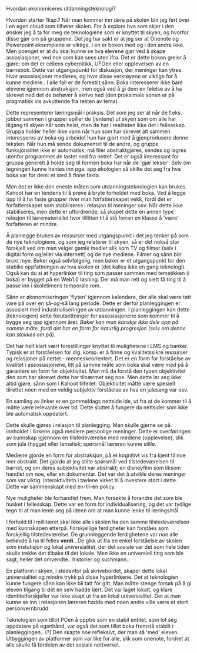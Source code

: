 
Hvordan økonomiseres utdanningsteknologi? 

Hvordan starter 1kap.? Når man kommer inn døra på skolen blir jeg ført over i en egen cloud som tilhører skolen. For å explore hva som skjer i den ønsker jeg å ta for meg de teknologiene som er knyttet til skyen, og hvorfor disse gjør om på gruppene. Det jeg har sakt er at jeg ser at Onenote og Powerpoint eksemplene er viktige. I en er boken med og i den andre ikke. Men poenget er at du skal kunne se hva elevene gjør ved å skape assosiasjoner, ved noe som kan sees uten ifra. Det er dette boken greier å gjøre; om det er cellens cybernitikk, UFOen eller opplevelsen av en barnebok. Dette var utgangspunkt for diskusjon, der meninger kan ytres. Hvor assosiasjoner medieres, og hvor disse verktøyene er viktige for å kunne mediere.. I alle fall er de forestilt sånn. Boka interesserer ikke bare elevene igjennom abstraksjon, men også ved å gi dem en følelse av å ha skrevet ned det de behøver å skrive ned (den proksimale sonen er på pragmatisk vis avkuttende fra resten av tema). 

Dette representerer læringsmål i praksis. Det som jeg ser at når de f.eks. jobber sammen i grupper spiller de (jentene) ut skyen som om alle har tilgang til skyen når som helst, men de har i realiteten ikke det i fellesskap. Gruppa holder heller ikke vann når hun som har skrevet alt sammen interesseres av boka og arbeidet hun har gjort med å gjenprodusere denne teksten. Når hun må sende dokumentet til de andre, og gruppe funksjonalitet ikke er automatisk, må filer abstraktgjøres, sendes og lagres utenfor programmet de lastet ned fra nettet. Det er også interessant for gruppa generelt å holde seg til formen boka har når de 'gjør lekser'. Selv om tegningen kunne hentes inn pga. app økologien så skilte det seg fra hva boka var for dem: et sted å finne fakta. 

Men det er ikke den eneste måten som utdanningsteknologien kan brukes. Kahoot har en tendens til å prøve å bryte forholdet med boka. Ved å legge opp til å ha faste grupper river man forfatterskapet vekk, fordi det er forfatterskapet som stabiliseres i relasjon til meninger osv. Når dette ikke stabiliseres, men dette er utfordrende, så skapet dette en annen type relasjon til læremateriellet hvor tillitten til å stå forran en klasse å 'være' forfatteren er mindre. 





Å planlegge bruken av ressurser med utgangspunkt i det jeg tenker på som de nye teknologiene, og som jeg relaterer til skyen, så er det nokså stor forskjell ved om man velger gamle medier slik som TV og filmer (selv i digital form og/eller via internett) og de nye mediene. Filmer og sånn blir brukt mye. Bøker også selvfølgelig, men bøker er et utgangspunkt for den stabilie oppfattningen av hva skolen er (det kalles ikke en gang teknologi). Også kan du si at hyperlinker til ting som passer sammen med tematikken (i boka) er bygget på en Web1.0 løsning. Der må man rett og slett få ting til å passe inn i skoletimens temporale rom. 

Sånn er økonomiseringen 'flyten' igjennom kalendere, der alle skal være tatt vare på over en så-og-så lang periode. Dette er derfor planleggingen er assosiert med industrialiseringen av utdanningen. I planleggingen kan dette (teknologien) sette forutsettninger for assosiasjonene som kommer til å bygge seg opp igjennom året. *Bøker kan man kanskje ikke dele opp på samme måte, fordi det har en form for naturlig progresjon (selv om denne kan stokkes om på)*. 

Det har helt klart vært forestillinger knyttet til mulighetene i LMS og banker. Typisk er at forståelsen for dig. komp. er å finne og kvalitetssikre ressurser og relasjoner på nettet - menneskeorientert. Det er en form for forståelse av kvalitet i assosiasjonene, litt på samme måte som boka skal være med på å garantere en form for objektivitet. Man må da forstå den typen objektivitet den som har skrevet dette har tilnærmet seg noe. Men dette lar seg ikke altid gjøre, sånn som i Kahoot tilfellet. Objektivitet måtte være spesielt tilrettet noen med en veldig subjektiv forståelse av hva en julesang var osv. 

En samling av linker er en gammeldags nettside ide, ut fra at de kommer til å måtte være relevante over tid. Dette sluttet å fungere da nettsider som ikke ble automatisk oppdatert. 

Dette skulle gjøres i relasjon til planlegging. Man skulle gjerne se på innholdet i linkene også mediere personlige meninger. Dette er overføringen av kunnskap igjennom en tilstedeværelse med mediene (opplevelse), slik som jula (hygge) eller tematisk; spørsmål læreren kunne stille. 

Mediene gjorde en form for abstraksjon, på et kognitivt vis fra kjent til noe mer abstrakt. Det gjorde at jeg stilte spørsmål ved tilstedeværelsen til barnet, og om deres subjektivitet var abstrakt; en disneyfilm som liksom handlet om noe, eller en dokumentar. Det var det å utvikle deres meninger som var viktig. Interaktivitetn i tavlene virket til å investere stort i dette. Dette var sammenskapt med en-til-en policy. 

Nye muligheter ble forhandlet frem. Man forsøkte å forandre det som ble husket i fellesskap. Dette var en form for individualisering, og det var tydlige tegn til at man lente seg på ideen om at man kunne lenke til læringsmål. 

I forhold til i millitæret skal ikke alle i skolen ha den samme tilstedeværelsen med kunnskapen etterpå. Forskjellige ferdigheter kan forståes som forskjellig tilstedeværelse. De grunnleggende ferdighetene var noe alle behøvde å ha til felles **verdi**.. De gikk ut fra en enkel forståelse av skolen som instutisjon og lokal universialitet, der det sosiale var det som hele tiden skulle trekke det tilbake til det lokale. Men ikke en universiell ting som ble sagt, heller det omvendte.. historier og suchmann..

En platform i skyen, i stedenfor på skrivebordet, skaper dette lokal universialitet og mindre trykk på disse hyperlinkene. Det at teknologien kunne fungere sånn kan ikke bli tatt for gitt. Man måtte stenge forsøk på å gi eleven tilgang til det en selv hadde lært. Det var laget lokalt, og klare identitetforskjeller var ikke skapt ut fra en lokal universialitet. Det at man kunne se inn i relasjonen læreren hadde med noen andre ville være et stort personvernbrudd. 

Teknologien som tillot PCen å opptre som en stabil entitet, som lot seg oppdatere på egenhånd, var også det som tillot boka fremstå stabilt i planleggingen.. (?) Den skapte noe refleksivt, der man så 'med' eleven. Utbyggingen av platformer som var like for alle, slik som onenote, fordret at alle skulle få fordelen av det sosiale nettverket. 



